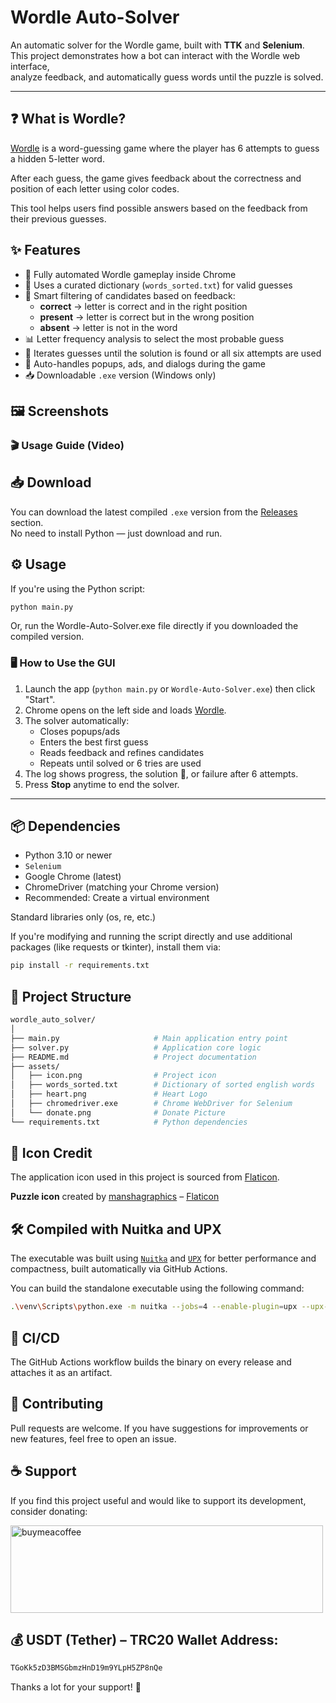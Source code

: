 # Wordle Auto-Solver

An automatic solver for the Wordle game, built with **TTK** and **Selenium**.  
This project demonstrates how a bot can interact with the Wordle web interface,  
analyze feedback, and automatically guess words until the puzzle is solved.

---

## ❓ What is Wordle?

[Wordle](https://www.nytimes.com/games/wordle/index.html) is a word-guessing game where the player has 6 attempts to guess a hidden 5-letter word.

After each guess, the game gives feedback about the correctness and position of each letter using color codes.

This tool helps users find possible answers based on the feedback from their previous guesses.

## ✨ Features
- 🚀 Fully automated Wordle gameplay inside Chrome
- 📖 Uses a curated dictionary (`words_sorted.txt`) for valid guesses
- 🧠 Smart filtering of candidates based on feedback:
  - **correct** → letter is correct and in the right position  
  - **present** → letter is correct but in the wrong position  
  - **absent** → letter is not in the word
- 📊 Letter frequency analysis to select the most probable guess
- 🔄 Iterates guesses until the solution is found or all six attempts are used
- 🤖 Auto-handles popups, ads, and dialogs during the game
- 📥 Downloadable `.exe` version (Windows only)

## 🖼️ Screenshots


### 🎬 Usage Guide (Video)


## 📥 Download

You can download the latest compiled `.exe` version from the [Releases](https://github.com/TitanComputer/Wordle-Auto-Solver/releases/latest) section.  
No need to install Python — just download and run.

## ⚙️ Usage

If you're using the Python script:
```bash
python main.py
```
Or, run the Wordle-Auto-Solver.exe file directly if you downloaded the compiled version.

### 🖥️ How to Use the GUI

1. Launch the app (`python main.py` or `Wordle-Auto-Solver.exe`) then click "Start".  
2. Chrome opens on the left side and loads [Wordle](https://www.nytimes.com/games/wordle/index.html).  
3. The solver automatically:  
   - Closes popups/ads  
   - Enters the best first guess  
   - Reads feedback and refines candidates  
   - Repeats until solved or 6 tries are used  
4. The log shows progress, the solution 🎉, or failure after 6 attempts.  
5. Press **Stop** anytime to end the solver.  

---

## 📦 Dependencies

- Python 3.10 or newer
- `Selenium`
- Google Chrome (latest)
- ChromeDriver (matching your Chrome version)
- Recommended: Create a virtual environment

Standard libraries only (os, re, etc.)

If you're modifying and running the script directly and use additional packages (like requests or tkinter), install them via:
```bash
pip install -r requirements.txt
```

## 📁 Project Structure

```bash
wordle_auto_solver/
│
├── main.py                     # Main application entry point
├── solver.py                   # Application core logic
├── README.md                   # Project documentation
├── assets/
│   ├── icon.png                # Project icon
│   ├── words_sorted.txt        # Dictionary of sorted english words
│   ├── heart.png               # Heart Logo
│   ├── chromedriver.exe        # Chrome WebDriver for Selenium
│   └── donate.png              # Donate Picture
└── requirements.txt            # Python dependencies
```
## 🎨 Icon Credit
The application icon used in this project is sourced from [Flaticon](https://www.flaticon.com/free-icons/puzzle).

**Puzzle icon** created by [manshagraphics](https://www.flaticon.com/authors/manshagraphics) – [Flaticon](https://www.flaticon.com/)

## 🛠 Compiled with Nuitka and UPX
The executable was built using [`Nuitka`](https://nuitka.net/) and [`UPX`](https://github.com/upx/upx) for better performance and compactness, built automatically via GitHub Actions.

You can build the standalone executable using the following command:

```bash
.\venv\Scripts\python.exe -m nuitka --jobs=4 --enable-plugin=upx --upx-binary="YOUR PATH\upx.exe" --enable-plugin=multiprocessing --lto=yes --enable-plugin=tk-inter --windows-console-mode=disable --follow-imports --windows-icon-from-ico="assets/icon.png" --include-data-dir=assets=assets --include-data-files=assets/chromedriver.exe=assets/chromedriver.exe --python-flag=no_site,no_asserts,no_docstrings --onefile --standalone --msvc=latest --output-filename=Wordle-Auto-Solver main.py
```

## 🚀 CI/CD

The GitHub Actions workflow builds the binary on every release and attaches it as an artifact.

## 🤝 Contributing
Pull requests are welcome.
If you have suggestions for improvements or new features, feel free to open an issue.

## ☕ Support
If you find this project useful and would like to support its development, consider donating:

<a href="http://www.coffeete.ir/Titan"><img width="500" height="140" alt="buymeacoffee" src="https://github.com/user-attachments/assets/8ddccb3e-2afc-4fd9-a782-89464ec7dead" /></a>

## 💰 USDT (Tether) – TRC20 Wallet Address:

```bash
TGoKk5zD3BMSGbmzHnD19m9YLpH5ZP8nQe
```
Thanks a lot for your support! 🙏